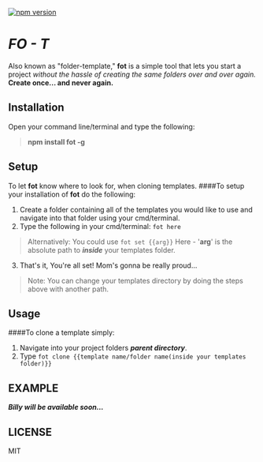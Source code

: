 [![npm version](https://badge.fury.io/js/fot.svg)](https://badge.fury.io/js/fot)

***FO - T***
======

Also known as "folder-template," **fot** is a simple tool that lets you start a project *without the hassle of creating the same folders over and over again.* **Create once... and never again.**


**Installation**
------------

Open your command line/terminal and type the following:
>**npm install fot -g**


**Setup**
-----

To let **fot** know where to look for, when cloning templates.
####To setup your installation of **fot** do the following:

1. Create a folder containing all of the templates you would like to use and navigate into that folder using your cmd/terminal.
2. Type the following in your cmd/terminal:  `fot here`
>Alternatively: You could use `fot set {{arg}}`
>Here - '**arg**' is the absolute path to ***inside*** your templates folder.

3. That's it, You're all set! Mom's gonna be really proud...

>Note: You can change your templates directory by doing the steps above with another path.


**Usage**
-----

####To clone a template simply:
1. Navigate into your project folders ***parent directory***.
2. Type `fot clone {{template name/folder name(inside your templates folder)}}`


**EXAMPLE**
------------------
***Billy will be available soon...***


**LICENSE**
-------
MIT